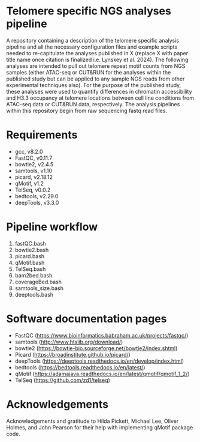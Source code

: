 # Telomere specific NGS analyses pipeline
A repository containing a description of the telomere specific analysis pipeline and all the necessary configuration files and example scripts needed to re-capitulate the analyses published in X (replace X with paper title name once citation is finalized i.e. Lynskey et al. 2024). The following analyses are intended to pull out telomere repeat motif counts from NGS samples (either ATAC-seq or CUT&RUN for the analyses within the published study but can be applied to any sample NGS reads from other experimental techniques also). For the purpose of the published study, these analyses were used to quantify differences in chromatin accessibility and H3.3 occupancy at telomere locations between cell line conditions from ATAC-seq data or CUT&RUN data, respectively. The analysis pipelines within this repository begin from raw sequencing fastq read files.

# Requirements
* gcc, v8.2.0
* FastQC, v0.11.7
* bowtie2, v2.4.5
* samtools, v1.10
* picard, v2.18.12
* qMotif, v1.2
* TelSeq, v0.0.2
* bedtools, v2.29.0
* deepTools, v3.3.0

# Pipeline workflow
1. fastQC.bash
2. bowtie2.bash
3. picard.bash
4. qMotif.bash
5. TelSeq.bash
6. bam2bed.bash
7. coverageBed.bash
8. samtools_size.bash
9. deeptools.bash

# Software documentation pages
* FastQC (https://www.bioinformatics.babraham.ac.uk/projects/fastqc/)
* samtools (http://www.htslib.org/download/)
* bowtie2 (https://bowtie-bio.sourceforge.net/bowtie2/index.shtml)
* Picard (https://broadinstitute.github.io/picard/)
* deepTools (https://deeptools.readthedocs.io/en/develop/index.html)
* bedtools (https://bedtools.readthedocs.io/en/latest/)
* qMotif (https://adamajava.readthedocs.io/en/latest/qmotif/qmotif_1_2/)
* TelSeq (https://github.com/zd1/telseq)

# Acknowledgements
Acknowledgements and gratitude to Hilda Pickett, Michael Lee, Oliver Holmes, and John Pearson for their help with implementing qMotif package code. 

   
